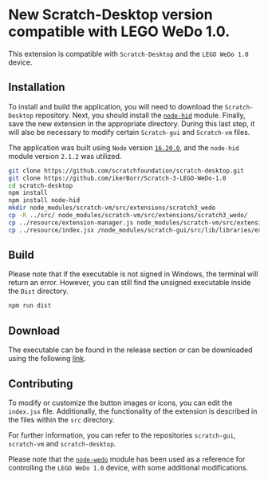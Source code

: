 # New Scratch-Desktop version compatible with LEGO WeDo 1.0.

This extension is compatible with `Scratch-Desktop` and the `LEGO WeDo 1.0` device.

## Installation

To install and build the application, you will need to download the `Scratch-Desktop` repository. Next, you should install the [`node-hid`](https://www.npmjs.com/package/node-hid) module. Finally, save the new extension in the appropriate directory. During this last step, it will also be necessary to modify certain `Scratch-gui` and `Scratch-vm` files.

The application was built using `Node` version [`16.20.0`](https://nodejs.org/en/blog/release/v16.20.0), and the `node-hid` module version `2.1.2` was utilized.

```bash
git clone https://github.com/scratchfoundation/scratch-desktop.git
git clone https://github.com/ikerBorr/Scratch-3-LEGO-WeDo-1.0
cd scratch-desktop
npm install
npm install node-hid
mkdir node_modules/scratch-vm/src/extensions/scratch3_wedo
cp -R ../src/ node_modules/scratch-vm/src/extensions/scratch3_wedo/
cp ../resource/extension-manager.js node_modules/scratch-vm/src/extension-support/.
cp ../resource/index.jsx /node_modules/scratch-gui/src/lib/libraries/extensions/.
```

## Build

Please note that if the executable is not signed in Windows, the terminal will return an error. However, you can still find the unsigned executable inside the `Dist` directory.

```bash
npm run dist
```

## Download

The executable can be found in the release section or can be downloaded using the following [link](https://github.com/ikerBorr/Scratch-3-LEGO-WeDo-1.0/releases/download/Beta/Scratch.3.29.1.Setup.exe).

## Contributing

To modify or customize the button images or icons, you can edit the `index.jsx` file. Additionally, the functionality of the extension is described in the files within the `src` directory.

For further information, you can refer to the repositories `scratch-gui`, `scratch-vm` and `scratch-desktop`.

Please note that the [`node-wedo`](https://github.com/nathankellenicki/node-wedo/) module has been used as a reference for controlling the `LEGO WeDo 1.0` device, with some additional modifications.
